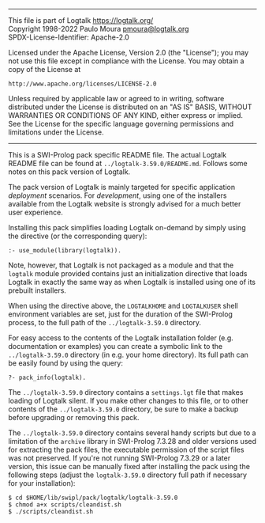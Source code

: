 ________________________________________________________________________

This file is part of Logtalk <https://logtalk.org/>  
Copyright 1998-2022 Paulo Moura <pmoura@logtalk.org>  
SPDX-License-Identifier: Apache-2.0

Licensed under the Apache License, Version 2.0 (the "License");
you may not use this file except in compliance with the License.
You may obtain a copy of the License at

    http://www.apache.org/licenses/LICENSE-2.0

Unless required by applicable law or agreed to in writing, software
distributed under the License is distributed on an "AS IS" BASIS,
WITHOUT WARRANTIES OR CONDITIONS OF ANY KIND, either express or implied.
See the License for the specific language governing permissions and
limitations under the License.
________________________________________________________________________


This is a SWI-Prolog pack specific README file. The actual Logtalk
README file can be found at `../logtalk-3.59.0/README.md`. Follows
some notes on this pack version of Logtalk.

The pack version of Logtalk is mainly targeted for specific application
*deployment* scenarios. For *development*, using one of the installers
available from the Logtalk website is strongly advised for a much better
user experience.

Installing this pack simplifies loading Logtalk on-demand by simply
using the directive (or the corresponding query):

	:- use_module(library(logtalk)).

Note, however, that Logtalk is not packaged as a module and that the
`logtalk` module provided contains just an initialization directive
that loads Logtalk in exactly the same way as when Logtalk is installed
using one of its prebuilt installers.

When using the directive above, the `LOGTALKHOME` and `LOGTALKUSER`
shell environment variables are set, just for the duration of the
SWI-Prolog process, to the full path of the `../logtalk-3.59.0`
directory.

For easy access to the contents of the Logtalk installation folder
(e.g. documentation or examples) you can create a symbolic link to the
`../logtalk-3.59.0` directory (in e.g. your home directory). Its full
path can be easily found by using the query:

	?- pack_info(logtalk).

The `../logtalk-3.59.0` directory contains a `settings.lgt` file that
makes loading of Logtalk silent. If you make other changes to this file,
or to other contents of the `../logtalk-3.59.0` directory, be sure to
make a backup before upgrading or removing this pack.

The `../logtalk-3.59.0` directory contains several handy scripts but due
to a limitation of the `archive` library in SWI-Prolog 7.3.28 and older
versions used for extracting the pack files, the executable permission
of the script files was not preserved. If you're not running SWI-Prolog
7.3.29 or a later version, this issue can be manually fixed after installing
the pack using the following steps (adjust the `logtalk-3.59.0` directory
full path if necessary for your installation):

	$ cd $HOME/lib/swipl/pack/logtalk/logtalk-3.59.0
	$ chmod a+x scripts/cleandist.sh
	$ ./scripts/cleandist.sh
